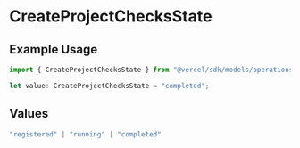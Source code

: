 # CreateProjectChecksState

## Example Usage

```typescript
import { CreateProjectChecksState } from "@vercel/sdk/models/operations/createproject.js";

let value: CreateProjectChecksState = "completed";
```

## Values

```typescript
"registered" | "running" | "completed"
```